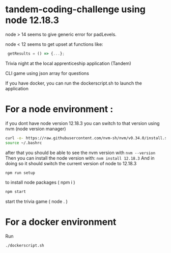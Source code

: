 # tandem-coding-challenge using node 12.18.3 
 node > 14 seems to give generic error for padLevels.
 
 node < 12 seems to get upset at functions like:
 ```javascript
  getResults = () => {...};
 ```
 
Trivia night at the local apprenticeship application (Tandem)

CLI game using json array for questions

If you have docker, you can run the dockerscript.sh to launch the application

# For a node environment :

if you dont have node version 12.18.3 you can switch to that version using nvm (node version manager)


```bash
curl -o- https://raw.githubusercontent.com/nvm-sh/nvm/v0.34.0/install.sh | bash
source ~/.bashrc
```
after that you should be able to see the nvm version with
```nvm --version```
Then you can install the node version with:
```nvm install 12.18.3```
And in doing so it should switch the current version of node to 12.18.3

```bash 
npm run setup
```
to install node packages ( npm i )

```bash
npm start
``` 
start the trivia game ( node . )

# For a docker environment 

Run 
```bash
./dockerscript.sh
```
